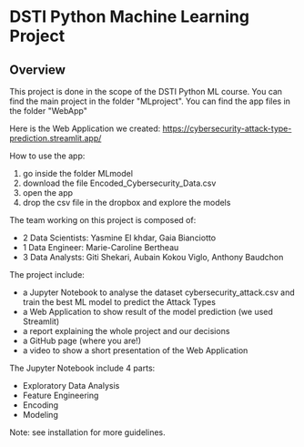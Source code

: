 # DSTI Python Machine Learning Project

## Overview
This project is done in the scope of the DSTI Python ML course.
You can find the main project in the folder "MLproject".
You can find the app files in the folder "WebApp"


Here is the Web Application we created: https://cybersecurity-attack-type-prediction.streamlit.app/

How to use the app:
1. go inside the folder MLmodel
2. download the file Encoded_Cybersecurity_Data.csv
3. open the app
4. drop the csv file in the dropbox and explore the models


The team working on this project is composed of:

- 2 Data Scientists: Yasmine El khdar, Gaia Bianciotto
- 1 Data Engineer: Marie-Caroline Bertheau
- 3 Data Analysts: Giti Shekari, Aubain Kokou Viglo, Anthony Baudchon


The project include:

- a Jupyter Notebook to analyse the dataset cybersecurity_attack.csv and train the best ML model to predict the Attack Types
- a Web Application to show result of the model prediction (we used Streamlit)
- a report explaining the whole project and our decisions
- a GitHub page (where you are!)
- a video to show a short presentation of the Web Application


The Jupyter Notebook include 4 parts:

- Exploratory Data Analysis
- Feature Engineering
- Encoding
- Modeling


Note: see installation for more guidelines.

